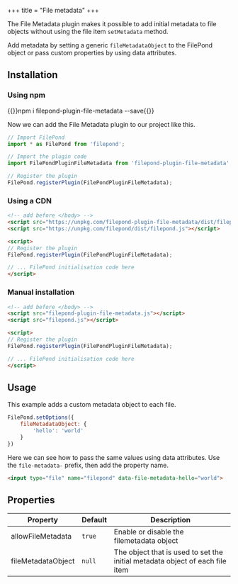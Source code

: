 +++
title = "File metadata"
+++

The File Metadata plugin makes it possible to add initial metadata to file objects without using the file item `setMetadata` method.

Add metadata by setting a generic `fileMetadataObject` to the FilePond object or pass custom properties by using data attributes.


## Installation

### Using npm

{{<cmd>}}npm i filepond-plugin-file-metadata --save{{</cmd>}}

Now we can add the File Metadata plugin to our project like this.

```js
// Import FilePond
import * as FilePond from 'filepond';

// Import the plugin code
import FilePondPluginFileMetadata from 'filepond-plugin-file-metadata';

// Register the plugin
FilePond.registerPlugin(FilePondPluginFileMetadata);
```


### Using a CDN

```html
<!-- add before </body> -->
<script src="https://unpkg.com/filepond-plugin-file-metadata/dist/filepond-plugin-file-metadata.js"></script>
<script src="https://unpkg.com/filepond/dist/filepond.js"></script>

<script>
// Register the plugin
FilePond.registerPlugin(FilePondPluginFileMetadata);

// ... FilePond initialisation code here
</script>
```

### Manual installation

```html
<!-- add before </body> -->
<script src="filepond-plugin-file-metadata.js"></script>
<script src="filepond.js"></script>

<script>
// Register the plugin
FilePond.registerPlugin(FilePondPluginFileMetadata);

// ... FilePond initialisation code here
</script>
```

## Usage

This example adds a custom metadata object to each file.

```js
FilePond.setOptions({
    fileMetadataObject: {
        'hello': 'world'
    }
})
```

Here we can see how to pass the same values using data attributes. Use the `file-metadata-` prefix, then add the property name.

```html
<input type="file" name="filepond" data-file-metadata-hello="world">
```


## Properties

Property | Default | Description
---------|---------|---------
allowFileMetadata | `true` | Enable or disable the filemetadata object
fileMetadataObject | `null` | The object that is used to set the initial metadata object of each file item